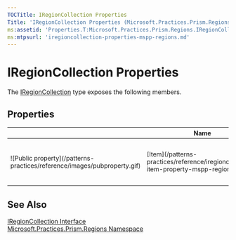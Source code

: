 ```yaml
---
TOCTitle: IRegionCollection Properties
Title: 'IRegionCollection Properties (Microsoft.Practices.Prism.Regions)'
ms:assetid: 'Properties.T:Microsoft.Practices.Prism.Regions.IRegionCollection'
ms:mtpsurl: 'iregioncollection-properties-mspp-regions.md'
---
```


# IRegionCollection Properties

The [IRegionCollection](/patterns-practices/reference/iregioncollection-interface-mspp-regions) type exposes the following members.

## Properties

<table>
<thead>
<tr class="header">
<th> </th>
<th>Name</th>
<th>Description</th>
</tr>
</thead>
<tbody>
<tr class="odd">
<td>![Public property](/patterns-practices/reference/images/pubproperty.gif)</td>
<td>[Item](/patterns-practices/reference/iregioncollection-item-property-mspp-regions)</td>
<td><div class="summary">
Gets the IRegion with the name received as index.
</div></td>
</tr>
</tbody>
</table>

## See Also

[IRegionCollection Interface](/patterns-practices/reference/iregioncollection-interface-mspp-regions)  
[Microsoft.Practices.Prism.Regions Namespace](/patterns-practices/reference/mspp-regions-namespace)
